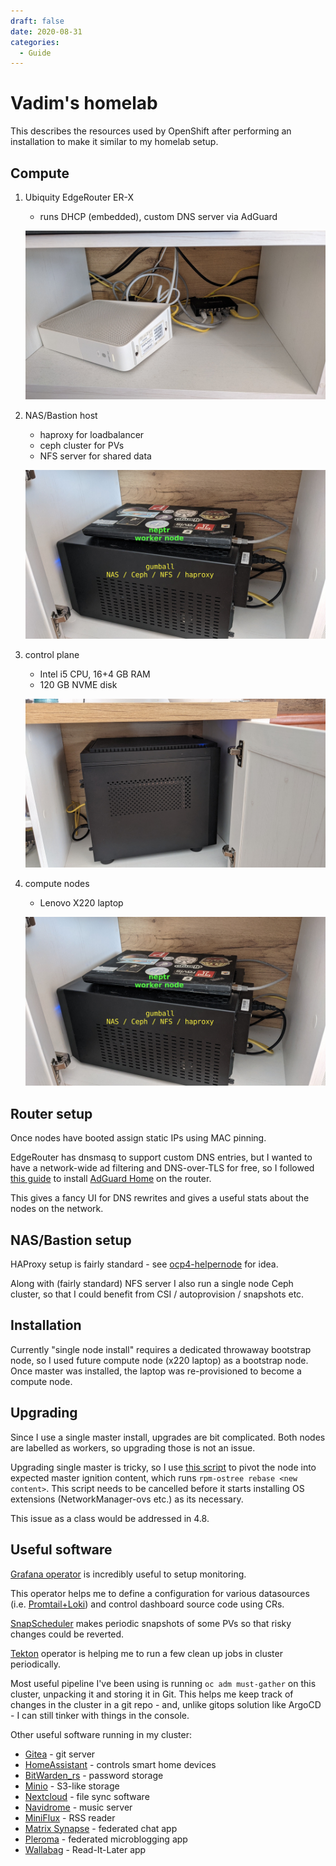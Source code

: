 ```yaml
---
draft: false 
date: 2020-08-31
categories:
  - Guide
---
```


# Vadim's homelab

<!--- cSpell:ignore Vadim's homelab loadbalancer ceph NVME dnsmasq helpernode autoprovision ostree grafana datasource datasources promtail gitops gitea minio nextcloud navidrome pleroma microblogging wallabag neptr -->

This describes the resources used by OpenShift after performing an installation to make it similar to my homelab setup.

<!-- more -->

## Compute

1. Ubiquity EdgeRouter ER-X
    - runs DHCP (embedded), custom DNS server via AdGuard

    ![pic](./img/erx.jpg)<!--{width=80%} comment for docusaurus compat-->

1. NAS/Bastion host
    - haproxy for loadbalancer
    - ceph cluster for PVs
    - NFS server for shared data

    ![pic](./img/neptr-gumball.jpg)<!--{width=80%} comment for docusaurus compat-->

1. control plane
    - Intel i5 CPU, 16+4 GB RAM
    - 120 GB NVME disk

    ![pic](./img/bmo.jpg)<!--{width=80%} comment for docusaurus compat-->

1. compute nodes
    - Lenovo X220 laptop

    ![pic](./img/neptr-gumball.jpg)<!--{width=80%} comment for docusaurus compat-->

## Router setup

Once nodes have booted assign static IPs using MAC pinning.

EdgeRouter has dnsmasq to support custom DNS entries, but I wanted to have a network-wide ad filtering
and DNS-over-TLS for free, so I followed [this guide](https://medium.com/@casonadams/edgerouter-x-adguardhome-b9d453f5725b)<!--{target=_blank} comment for docusaurus compat--> to install [AdGuard Home](https://adguard.com/en/adguard-home/overview.html)<!--{target=_blank} comment for docusaurus compat--> on the router.

This gives a fancy UI for DNS rewrites and gives a useful stats about the nodes on the network.

## NAS/Bastion setup

HAProxy setup is fairly standard - see [ocp4-helpernode](https://github.com/RedHatOfficial/ocp4-helpernode)<!--{target=_blank} comment for docusaurus compat--> for idea.

Along with (fairly standard) NFS server I also run a single node Ceph cluster, so that I could benefit from CSI / autoprovision / snapshots etc.

## Installation

Currently "single node install" requires a dedicated throwaway bootstrap node, so I used future compute node (x220 laptop) as a bootstrap node. Once master was installed, the laptop was re-provisioned to become a compute node.

## Upgrading

Since I use a single master install, upgrades are bit complicated. Both nodes are labelled as workers, so upgrading those is not an issue.

Upgrading single master is tricky, so I use [this script](https://github.com/vrutkovs/okd-installer/blob/master/manifests/singlenode/upgrade-master.sh)<!--{target=_blank} comment for docusaurus compat--> to pivot the node into expected master ignition content, which runs `rpm-ostree rebase <new content>`. This script needs to be cancelled before it starts installing OS extensions (NetworkManager-ovs etc.) as its necessary.

This issue as a class would be addressed in 4.8.

## Useful software

[Grafana operator](https://operatorhub.io/operator/grafana-operator)<!--{target=_blank} comment for docusaurus compat--> is incredibly useful to setup monitoring.

This operator helps me to define a configuration for various datasources (i.e. [Promtail+Loki](https://grafana.com/oss/loki/)<!--{target=_blank} comment for docusaurus compat-->) and control dashboard source code using CRs.

[SnapScheduler](https://operatorhub.io/operator/snapscheduler)<!--{target=_blank} comment for docusaurus compat--> makes periodic snapshots of some PVs so that risky changes could be reverted.

[Tekton](https://operatorhub.io/operator/tektoncd-operator)<!--{target=_blank} comment for docusaurus compat--> operator is helping me to run a few clean up jobs in cluster periodically.

Most useful pipeline I've been using is running `oc adm must-gather` on this cluster, unpacking it and storing it in Git. This helps me keep track of changes in the cluster in a git repo - and, unlike gitops solution like ArgoCD - I can still tinker with things in the console.

Other useful software running in my cluster:

- [Gitea](https://gitea.io)<!--{target=_blank} comment for docusaurus compat--> - git server
- [HomeAssistant](https://home-assistant.io/)<!--{target=_blank} comment for docusaurus compat--> - controls smart home devices
- [BitWarden_rs](https://github.com/dani-garcia/bitwarden_rs)<!--{target=_blank} comment for docusaurus compat--> - password storage
- [Minio](https://min.io)<!--{target=_blank} comment for docusaurus compat--> - S3-like storage
- [Nextcloud](https://nextcloud.com)<!--{target=_blank} comment for docusaurus compat--> - file sync software
- [Navidrome](https://www.navidrome.org)<!--{target=_blank} comment for docusaurus compat--> - music server
- [MiniFlux](https://miniflux.app)<!--{target=_blank} comment for docusaurus compat--> - RSS reader
- [Matrix Synapse](https://matrix.org)<!--{target=_blank} comment for docusaurus compat--> - federated chat app
- [Pleroma](https://pleroma.social)<!--{target=_blank} comment for docusaurus compat--> - federated microblogging app
- [Wallabag](https://www.wallabag.it)<!--{target=_blank} comment for docusaurus compat--> - Read-It-Later app
